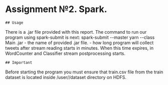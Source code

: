 # Assignment №2. Spark.
```
## Usage
```
There is a .jar file provided with this report. The command to run our program using spark-submit is next:
spark-submit --master yarn --class Main <jar name>.jar <timeout in minutes>
<jar name> - the name of provided .jar file.
<timeout in minutes> - how long program will collect tweets after stream reading starts in minutes. 
When this time expires, in WordCounter and Classifier stream postprocessing starts.
```
## Important
```
Before starting the program you must ensure that train.csv file from the train dataset
is located inside /user/<your username>/dataset directory on HDFS.
```
